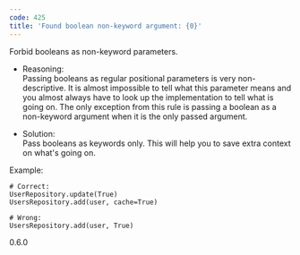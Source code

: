 ```yaml
---
code: 425
title: 'Found boolean non-keyword argument: {0}'
---
```


Forbid booleans as non-keyword parameters.

  - Reasoning:  
    Passing booleans as regular positional parameters is very
    non-descriptive. It is almost impossible to tell what this parameter
    means and you almost always have to look up the implementation to
    tell what is going on. The only exception from this rule is passing
    a boolean as a non-keyword argument when it is the only passed
    argument.

  - Solution:  
    Pass booleans as keywords only. This will help you to save extra
    context on what's going on.

Example:

    # Correct:
    UserRepository.update(True)
    UsersRepository.add(user, cache=True)
    
    # Wrong:
    UsersRepository.add(user, True)

<div class="versionadded">

0.6.0

</div>